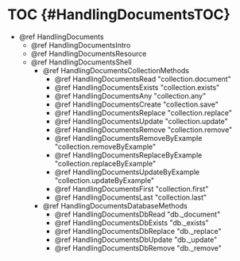 TOC {#HandlingDocumentsTOC}
===========================

- @ref HandlingDocuments
  - @ref HandlingDocumentsIntro
  - @ref HandlingDocumentsResource
   - @ref HandlingDocumentsShell
     - @ref HandlingDocumentsCollectionMethods
       - @ref HandlingDocumentsRead "collection.document"
       - @ref HandlingDocumentsExists "collection.exists"
       - @ref HandlingDocumentsAny "collection.any"
       - @ref HandlingDocumentsCreate "collection.save"
       - @ref HandlingDocumentsReplace "collection.replace"
       - @ref HandlingDocumentsUpdate "collection.update"
       - @ref HandlingDocumentsRemove "collection.remove"
       - @ref HandlingDocumentsRemoveByExample "collection.removeByExample"
       - @ref HandlingDocumentsReplaceByExample "collection.replaceByExample"
       - @ref HandlingDocumentsUpdateByExample "collection.updateByExample"
       - @ref HandlingDocumentsFirst "collection.first"
       - @ref HandlingDocumentsLast "collection.last"
     - @ref HandlingDocumentsDatabaseMethods
       - @ref HandlingDocumentsDbRead "db._document"
       - @ref HandlingDocumentsDbExists "db._exists"
       - @ref HandlingDocumentsDbReplace "db._replace"
       - @ref HandlingDocumentsDbUpdate "db._update"
       - @ref HandlingDocumentsDbRemove "db._remove"
